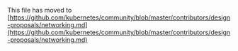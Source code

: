 This file has moved to [https://github.com/kubernetes/community/blob/master/contributors/design-proposals/networking.md](https://github.com/kubernetes/community/blob/master/contributors/design-proposals/networking.md)
